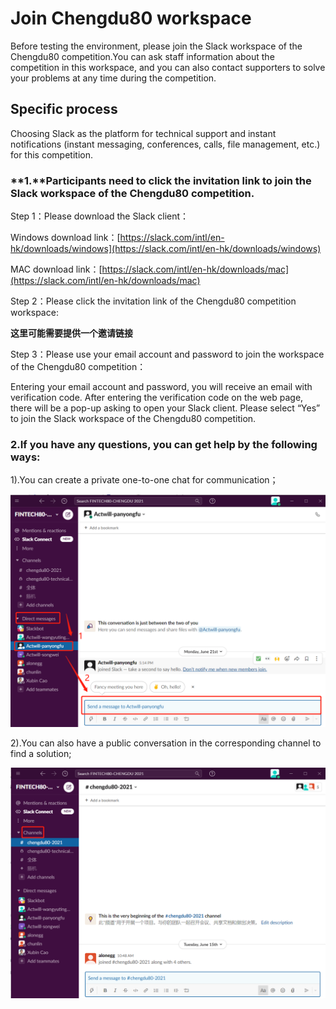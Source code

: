 # Join Chengdu80 workspace

Before testing the environment, please join the Slack workspace of the Chengdu80 competition.You can ask staff information about the competition in this workspace, and you can also contact supporters to solve your problems at any time during the competition.

## Specific process

Choosing Slack as the platform for technical support and instant notifications \(instant messaging, conferences, calls, file management, etc.\) for this competition.

### **1.**Participants need to click the invitation link to join the Slack workspace of the Chengdu80 competition.

Step 1：Please download the Slack client：

Windows download link：[https://slack.com/intl/en-hk/downloads/windows](https://slack.com/intl/en-hk/downloads/windows)

MAC download link：[https://slack.com/intl/en-hk/downloads/mac](https://slack.com/intl/en-hk/downloads/mac)

Step 2：Please click the invitation link of the Chengdu80 competition workspace: 

**这里可能需要提供一个邀请链接**

Step 3：Please use your email account and password to join the workspace of the Chengdu80 competition：

Entering your email account and password, you will receive an email with verification code. After entering the verification code on the web page, there will be a pop-up asking to open your Slack client.  Please select  “Yes”  to join the Slack workspace of the Chengdu80 competition.

### **2.**If you have any questions, you can get help by the following ways**:**

1\).You can create a private one-to-one chat for communication；

![](../.gitbook/assets/image.png)

2\).You can also have a public conversation in the corresponding channel to find a solution;

![](../.gitbook/assets/image%20%281%29.png)


